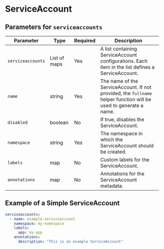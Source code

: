 # ServiceAccount

## Parameters for `serviceaccounts`

| Parameter         | Type         | Required | Description                                                                                                      |
| ----------------- | ------------ | -------- | ---------------------------------------------------------------------------------------------------------------- |
| `serviceaccounts` | List of maps | Yes      | A list containing ServiceAccount configurations. Each item in the list defines a ServiceAccount.                 |
| `name`            | string       | Yes      | The name of the ServiceAccount. If not provided, the `fullname` helper function will be used to generate a name. |
| `disabled`         | boolean      | No       | If true, disables the ServiceAccount.                                                                            |
| `namespace`       | string       | Yes      | The namespace in which the ServiceAccount should be created.                                                     |
| `labels`          | map          | No       | Custom labels for the ServiceAccount.                                                                            |
| `annotations`     | map          | No       | Annotations for the ServiceAccount metadata.                                                                     |

## Example of a Simple ServiceAccount

```yaml
serviceaccounts:
  - name: example-serviceaccount
    namespace: my-namespace
    labels:
      app: my-app
    annotations:
      description: "This is an example ServiceAccount"
```
